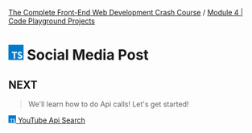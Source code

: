 [The Complete Front-End Web Development Crash Course](../README.md) / [Module 4 | Code Playground Projects](./README.md)

# <img src="../imgs/typescript-icon.jpeg" width="30"/> Social Media Post



## NEXT
> We'll learn how to do Api calls! Let's get started!

[<img src="../imgs/typescript-icon.jpeg" width="15"/> YouTube Api Search](./youTubeApiSearch.md)
